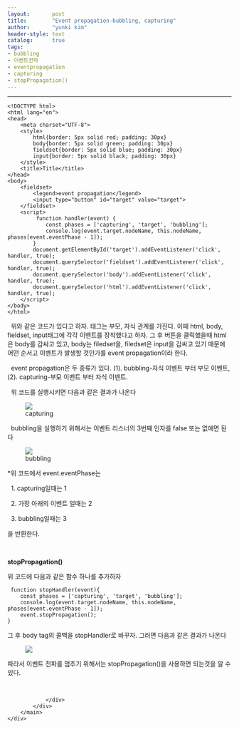 ```yaml
---
layout:       post
title:        "Event propagation-bubbling, capturing"
author:       "yunki kim"
header-style: text
catalog:      true
tags: 
- bubbling
- 이벤트전파
- eventpropagation
- capturing
- stopPropagation()
---
```


<head></head>
<body id="tt-body-page" class="">
<div id="wrap" class="wrap-right">
    <div id="container">
        <main class="main ">
            <div class="area-main">
                <div class="area-view">
                    <div class="article-header"></div>
                    <hr>
                    <div class="article-view">
                        <div class="contents_style">
                            <pre id="code_1624455892179" class="html xml" data-ke-language="html" data-ke-type="codeblock"><code>&lt;!DOCTYPE html&gt;
&lt;html lang="en"&gt;
&lt;head&gt;
    &lt;meta charset="UTF-8"&gt;
    &lt;style&gt;
        html{border: 5px solid red; padding: 30px}
        body{border: 5px solid green; padding: 30px}
        fieldset{border: 5px solid blue; padding: 30px}
        input{border: 5px solid black; padding: 30px}
    &lt;/style&gt;
    &lt;title&gt;Title&lt;/title&gt;
&lt;/head&gt;
&lt;body&gt;
    &lt;fieldset&gt;
        &lt;legend&gt;event propagation&lt;/legend&gt;
        &lt;input type="button" id="target" value="target"&gt;
    &lt;/fieldset&gt;
    &lt;script&gt;
    	 function handler(event) {
            const phases = ['capturing', 'target', 'bubbling'];
            console.log(event.target.nodeName, this.nodeName, phases[event.eventPhase - 1]);
        }
        document.getElementById('target').addEventListener('click', handler, true);
        document.querySelector('fieldset').addEventListener('click', handler, true);
        document.querySelector('body').addEventListener('click', handler, true);
        document.querySelector('html').addEventListener('click', handler, true);
    &lt;/script&gt;
&lt;/body&gt;
&lt;/html&gt;</code></pre>
<p data-ke-size="size16">&nbsp; 위와 같은 코드가 있다고 하자. 태그는 부모, 자식 관계를 가진다. 이때 html, body, fieldset, input태그에 각각 이벤트를 장착했다고 하자. 그 후 버튼을 클릭했을때 html은 body를 감싸고 있고, body는 filedset을, filedset은 input을 감싸고 있기 때문에 어떤 순서고 이벤트가 발생할 것인가를 event propagation이라 한다.</p>
<p data-ke-size="size16">&nbsp; event propagation은 두 종류가 있다. (1). bubbling-자식 이벤트 부터 부모 이벤트, (2). capturing-부모 이벤트 부터 자식 이벤트.</p>
<p data-ke-size="size16">&nbsp; 위 코드를 실행시키면 다음과 같은 결과가 나온다</p>
<p></p><figure class="imageblock alignCenter" data-origin-width="932" data-origin-height="158" data-ke-mobilestyle="widthOrigin">
    <span data-lightbox="lightbox">
        <img src="/img/RXZlbnQgcHJvcGFnYXRpb24tYnViYmxpbmcsIGNhcHR1cmluZw==/img.png" data-origin-width="932" data-origin-height="158" data-ke-mobilestyle="widthOrigin">
    </span>
    <figcaption>capturing</figcaption>
</figure><p></p>
<p data-ke-size="size16">&nbsp; bubbling을 실행하기 위해서는 이벤트 리스너의 3번째 인자를 false 또는 없애면 된다</p>
<p></p><figure class="imageblock alignCenter" data-origin-width="938" data-origin-height="154" data-ke-mobilestyle="widthOrigin">
    <span data-lightbox="lightbox">
        <img src="/img/RXZlbnQgcHJvcGFnYXRpb24tYnViYmxpbmcsIGNhcHR1cmluZw==/img_1.png" data-origin-width="938" data-origin-height="154" data-ke-mobilestyle="widthOrigin">
    </span>
    <figcaption>bubbling</figcaption>
</figure><p></p>
<p data-ke-size="size16">*위 코드에서 event.eventPhase는&nbsp;</p>
<p data-ke-size="size16">&nbsp; 1. capturing일때는 1</p>
<p data-ke-size="size16">&nbsp; 2. 가장 아래의 이벤트 일때는 2</p>
<p data-ke-size="size16">&nbsp; 3. bubbling일때는 3</p>
<p data-ke-size="size16">을 반환한다.</p>
<p data-ke-size="size16">&nbsp;</p>
<p data-ke-size="size16"><b>stopPropagation()</b></p>
<p data-ke-size="size16">위 코드에 다음과 같은 함수 하나를 추가하자</p>
<pre id="code_1624457836205" class="javascript" data-ke-language="javascript" data-ke-type="codeblock"><code> function stopHandler(event){
 	const phases = ['capturing', 'target', 'bubbling'];
 	console.log(event.target.nodeName, this.nodeName, phases[event.eventPhase - 1]);
 	event.stopPropagation();
}</code></pre>
<p data-ke-size="size16">그 후 body tag의 콜백을 stopHandler로 바꾸자. 그러면 다음과 같은 결과가 나온다</p>
<p></p><figure class="imageblock alignCenter" data-origin-width="944" data-origin-height="126" data-ke-mobilestyle="widthOrigin">
    <span data-lightbox="lightbox">
        <img src="/img/RXZlbnQgcHJvcGFnYXRpb24tYnViYmxpbmcsIGNhcHR1cmluZw==/img_2.png" data-origin-width="944" data-origin-height="126" data-ke-mobilestyle="widthOrigin">
    </span>
    <figcaption></figcaption>
</figure><p></p>
<p data-ke-size="size16">따라서 이벤트 전파를 멈추기 위해서는 stopPropagation()을 사용하면 되는것을 알 수 있다.</p>
                        </div>
                        <br>
                        <div class="tags"></div>
                    </div>
                    
                </div>
            </div>
        </main>
    </div>
</div>


</body>